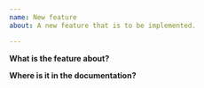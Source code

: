 ```yaml
---
name: New feature
about: A new feature that is to be implemented.

---
```


**What is the feature about?**


**Where is it in the documentation?**

